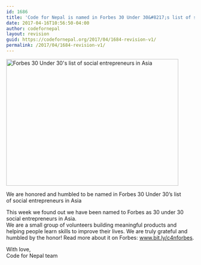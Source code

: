 ```yaml
---
id: 1686
title: 'Code for Nepal is named in Forbes 30 Under 30&#8217;s list of social entrepreneurs in Asia'
date: 2017-04-16T10:56:50-04:00
author: codefornepal
layout: revision
guid: https://codefornepal.org/2017/04/1684-revision-v1/
permalink: /2017/04/1684-revision-v1/
---
```

<div id="attachment_1685" style="width: 470px" class="wp-caption alignnone">
  <a href="https://codefornepal.org/wp-content/uploads/2017/04/17884425_10158609489930002_6244369537860688731_n.jpg"><img aria-describedby="caption-attachment-1685" class="size-full wp-image-1685" src="https://codefornepal.org/wp-content/uploads/2017/04/17884425_10158609489930002_6244369537860688731_n.jpg" alt="Forbes 30 Under 30's list of social entrepreneurs in Asia" width="460" height="338" srcset="https://codefornepal.org/wp-content/uploads/2017/04/17884425_10158609489930002_6244369537860688731_n.jpg 460w, https://codefornepal.org/wp-content/uploads/2017/04/17884425_10158609489930002_6244369537860688731_n-300x220.jpg 300w" sizes="(max-width: 460px) 100vw, 460px" /></a>
  
  <p id="caption-attachment-1685" class="wp-caption-text">
    We are honored and humbled to be named in Forbes 30 Under 30&#8217;s list of social entrepreneurs in Asia
  </p>
</div>

<div>
</div>

<div>
  This week we found out we have been named to Forbes as 30 under 30 social entrepreneurs in Asia.
</div>

<div>
</div>

<div>
  We are a small group of volunteers building meaningful products and helping people learn skills to improve their lives. We are truly grateful and humbled by the honor! Read more about it on Forbes: <a href="http://www.bit.ly/c4nforbes">www.bit.ly/c4nforbes</a>.</p>
</div>

<div>
  With love,
</div>

<div>
  Code for Nepal team
</div>

<div>
</div>